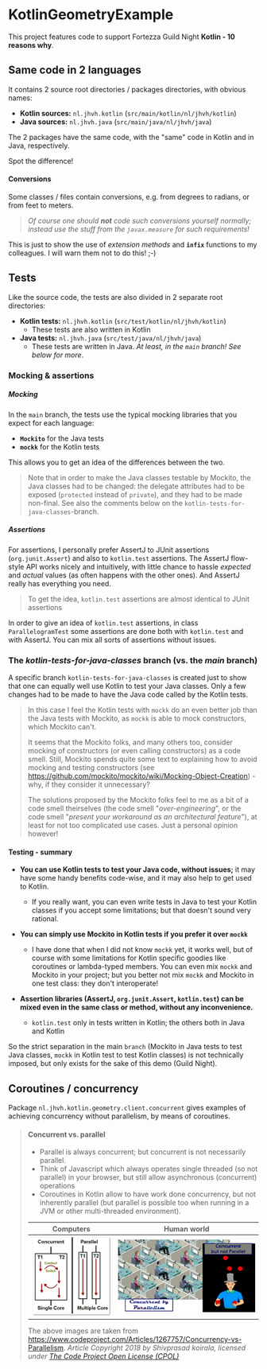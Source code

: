 # KotlinGeometryExample

This project features code to support Fortezza Guild Night **Kotlin - 10 reasons why**.

## Same code in 2 languages
It contains 2 source root directories / packages directories, with obvious names:
* **Kotlin sources:** `nl.jhvh.kotlin` (`src/main/kotlin/nl/jhvh/kotlin`)
* **Java sources:** `nl.jhvh.java` (`src/main/java/nl/jhvh/java`)

The 2 packages have the same code, with the "same" code in Kotlin and in Java, respectively.

Spot the difference!

#### Conversions
Some classes / files contain conversions, e.g. from degrees to radians, or from feet to meters.
> *Of course one should **not** code such conversions yourself normally; instead use the stuff from
> the `javax.measure` for such requirements!*

This is just to show the use of *extension methods* and **`infix`** functions to my colleagues.
I will warn them not to do this! ;-)

## Tests
Like the source code, the tests are also divided in 2 separate root directories:
* **Kotlin tests:** `nl.jhvh.kotlin` (`src/test/kotlin/nl/jhvh/kotlin`)
    * These tests are also written in Kotlin
* **Java tests:** `nl.jhvh.java` (`src/test/java/nl/jhvh/java`)
    * These tests are written in Java.
      *At least, in the `main` branch! See below for more*.

### Mocking & assertions
##### Mocking
In the `main` branch, the tests use the typical mocking libraries that you expect for each language:
* **`Mockito`** for the Java tests
* **`mockk`** for the Kotlin tests

This allows you to get an idea of the differences between the two.
> Note that in order to make the Java classes testable by Mockito, the Java classes had to be changed:
> the delegate attributes had to be exposed (`protected` instead of `private`), and they had to be made non-final.
> See also the comments below on the `kotlin-tests-for-java-classes`-branch.

##### Assertions
For assertions, I personally prefer AssertJ to JUnit assertions (`org.junit.Assert`) and also to `kotlin.test` assertions.
The AssertJ flow-style API works nicely and intuitively, with little chance to hassle *expected* and *actual* values
(as often happens with the other ones). And AssertJ really has everything you need.
> To get the idea, `kotlin.test` assertions are almost identical to JUnit assertions

In order to give an idea of `kotlin.test` assertions, in class `ParallelogramTest` some assertions are done both with `kotlin.test`
and with AssertJ. You can mix all sorts of assertions without issues.

### The *kotlin-tests-for-java-classes* branch (vs. the *main* branch)
A specific branch `kotlin-tests-for-java-classes` is created just to show that one can equally well use Kotlin to test your Java classes.
Only a few changes had to be made to have the Java code called by the Kotlin tests. 
> In this case I feel the Kotlin tests with `mockk` do an even better job than the Java tests with Mockito, as `mockk` is able to mock constructors,
> which Mockito can't.
> 
> It seems that the Mockito folks, and many others too, consider mocking of constructors (or even calling constructors) as a code smell.
> Still, Mockito spends quite some text to explaining how to avoid mocking and testing constructors (see
> https://github.com/mockito/mockito/wiki/Mocking-Object-Creation) - why, if they consider it unnecessary?
> 
> The solutions proposed by the Mockito folks feel to me as a bit of a code smell theirselves (the code smell "*over-engineering*",
> or the code smell "*present your workaround as an architectural feature*"), at least for not too complicated use cases.
> Just a personal opinion however!
> 

#### Testing - summary
* **You can use Kotlin tests to test your Java code, without issues;** it may have some handy benefits code-wise, and it may also help to get used to Kotlin.
    * If you really want, you can even write tests in Java to test your Kotlin classes if you accept some limitations; but that doesn't sound very rational.

* **You can simply use Mockito in Kotlin tests if you prefer it over `mockk`**
    * I have done that when I did not know `mockk` yet, it works well, but of course with some limitations for Kotlin specific goodies like coroutines or lambda-typed members.
  You can even mix `mockk` and Mockito in your project; but you better not mix `mockk` and Mockito in one test class: they don't interoperate!
* **Assertion libraries (AssertJ, `org.junit.Assert`, `kotlin.test`) can be mixed even in the same class or method, without any inconvenience.**
    * `kotlin.test` only in tests written in Kotlin; the others both in Java and Kotlin

So the strict separation in the main `branch` (Mockito in Java tests to test Java classes, `mockk` in Kotlin test to test Kotlin classes)
is not technically imposed, but only exists for the sake of this demo (Guild Night).


## Coroutines / concurrency
Package `nl.jhvh.kotlin.geometry.client.concurrent` gives examples of achieving concurrency without parallelism, by means of coroutines.

> #### Concurrent vs. parallel
> * Parallel is always concurrent; but concurrent is not necessarily parallel.
> * Think of Javascript which always operates single threaded (so not parallel) in your browser, but still allow asynchronous (concurrent) operations
> * Coroutines in Kotlin allow to have work done concurrency, but not inherently parallel (but parallel is possible too when running in a JVM or other multi-threaded environment).
>
> | Computers | Human world |
> |-----------|-------------|
> | ![Image "Concurrency vs. parallelism"](./images/Concurrency-vs-Parallelism-small.png "Concurrency vs. parallelism, from https://www.codeproject.com/Articles/1267757/Concurrency-vs-Parallelism") | ![Image "Real world concurrency vs. parallelism"](./images/Real-world-concurrency-vs-Real-world-parallelism-with-comments-small.png "Real world concurrency vs. parallelism, from https://www.codeproject.com/Articles/1267757/Concurrency-vs-Parallelism") |
>
> The above images are taken from https://www.codeproject.com/Articles/1267757/Concurrency-vs-Parallelism.
> *Article Copyright 2018 by Shivprasad koirala, licensed under [The Code Project Open License (CPOL)](http://www.codeproject.com/info/cpol10.aspx)*
